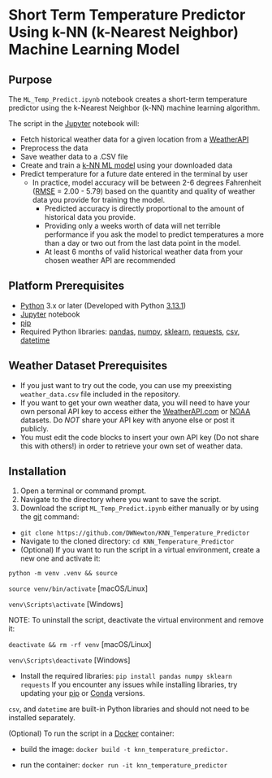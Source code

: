 # Short Term Temperature Predictor Using k-NN (k-Nearest Neighbor) Machine Learning Model

## Purpose

The `ML_Temp_Predict.ipynb` notebook creates a short-term temperature predictor using the k-Nearest Neighbor (k-NN) machine learning algorithm.

The script in the [Jupyter](https://jupyter.org/install) notebook will:

- Fetch historical weather data for a given location from a [WeatherAPI](https://www.weatherapi.com/)
- Preprocess the data
- Save weather data to a .CSV file
- Create and train a [k-NN ML model](https://www.geeksforgeeks.org/k-nearest-neighbours/) using your downloaded data
- Predict temperature for a future date entered in the terminal by user
 	- In practice, model accuracy will be between 2-6 degrees Fahrenheit ([RMSE](https://help.sap.com/docs/SAP_PREDICTIVE_ANALYTICS/41d1a6d4e7574e32b815f1cc87c00f42/5e5198fd4afe4ae5b48fefe0d3161810.html) = 2.00 - 5.79) based on the quantity and quality of weather data you provide for training the model.
  		- Predicted accuracy is directly proportional to the amount of historical data you provide.
  		- Providing only a weeks worth of data will net terrible performance if you ask the model to predict temperatures a more than a day or two out from the last data point in the model.
  		- At least 6 months of valid historical weather data from your chosen weather API are recommended

## Platform Prerequisites

- [Python](https://www.python.org/downloads/) 3.x or later (Developed with Python [3.13.1](https://www.python.org/downloads/release/python-3131/))
- [Jupyter](https://jupyter.org/install) notebook
- [pip](https://pypi.org/project/pip/#description)
- Required Python libraries: [pandas](https://pandas.pydata.org/docs/getting_started/install.html), [numpy](https://numpy.org/install/), [sklearn](https://scikit-learn.org/stable/install.html), [requests](https://pypi.org/project/requests/), [csv](https://docs.python.org/3/library/csv.html), [datetime](https://docs.python.org/3/library/datetime.html)

## Weather Dataset Prerequisites

- If you just want to try out the code, you can use my preexisting `weather_data.csv` file included in the repository.
- If you want to get your own weather data, you will need to have your own personal API key to access either the [WeatherAPI.com](https://www.weatherapi.com/signup.aspx) or [NOAA](https://www.ncdc.noaa.gov/cdo-web/token) datasets. Do *NOT* share your API key with anyone else or post it publicly.
- You must edit the code blocks to insert your own API key (Do not share this with others!) in order to retrieve your own set of weather data.

## Installation

1. Open a terminal or command prompt.
2. Navigate to the directory where you want to save the script.
3. Download the script `ML_Temp_Predict.ipynb` either manually or by using the [git](https://github.com/git-guides/install-git) command:
 - ```git clone https://github.com/DWNewton/KNN_Temperature_Predictor```
 - Navigate to the cloned directory: `cd KNN_Temperature_Predictor`
 - (Optional)
   If you want to run the script in a virtual environment, create a new one and activate it:

  `python -m venv .venv && source`

  `source venv/bin/activate` [macOS/Linux]

  `venv\Scripts\activate` [Windows]

  NOTE: To uninstall the script, deactivate the virtual environment and remove it:

  `deactivate && rm -rf venv` [macOS/Linux]
   
  `venv\Scripts\deactivate` [Windows]

 - Install the required libraries:
  ```pip install pandas numpy sklearn requests```
  If you encounter any issues while installing libraries, try updating your [pip](https://pypi.org/project/pip/#description) or [Conda](https://docs.conda.io/projects/conda/en/latest/user-guide/getting-started.html) versions.
  
  `csv`, and `datetime` are built-in Python libraries and should not need to be installed separately.

  (Optional)
   To run the script in a [Docker](https://www.docker.com/) container:

 - build the image: ```docker build -t knn_temperature_predictor.```
    
 - run the container: ```docker run -it knn_temperature_predictor```
